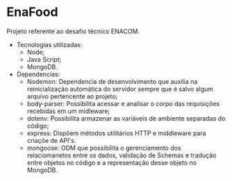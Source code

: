 # EnaFood
Projeto referente ao desafio técnico ENACOM.
- Tecnologias utilizadas:
  - Node;
  - Java Script;
  - MongoDB.
- Dependencias:
  - Nodemon: Dependencia de desenvolvimento que auxilia na reinicialização automática do servidor sempre que é salvo algum arquivo pertencente ao projeto;
  - body-parser: Possibilita acessar e analisar o corpo das requisições recebidas em um midleware;
  - dotenv: Possibilita armazenar as variáveis de ambiente separadas do código;
  - express: Dispõem métodos utilitários HTTP e middleware para criaçõe de API's.
  - mongoose: ODM que possibilita o gerenciamento dos relaciomanetos entre os dados,  validação de Schemas e tradução entre objetos no código e a representação desse objeto no MongoDB. 
